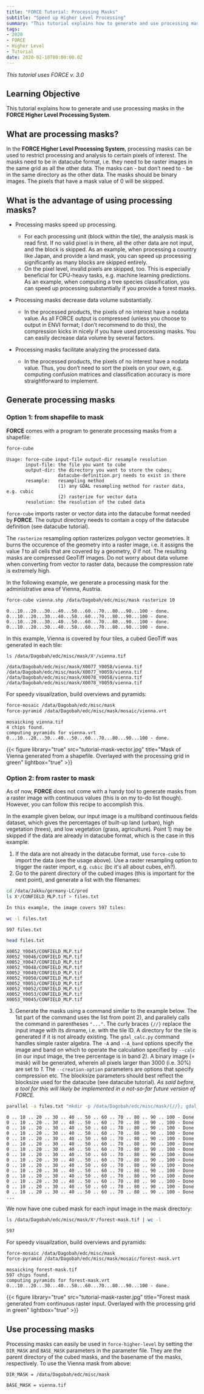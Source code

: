 ```yaml
---
title: "FORCE Tutorial: Processing Masks"
subtitle: "Speed up Higher Level Processing"
summary: "This tutorial explains how to generate and use processing masks in the FORCE Higher Level Processing System."
tags:
- 2020
- FORCE
- Higher Level
- Tutorial
date: 2020-02-18T00:00:00.0Z
---
```


*This tutorial uses FORCE v. 3.0*

## **Learning Objective**
This tutorial explains how to generate and use processing masks in the **FORCE Higher Level Processing System**.

## **What are processing masks?**
In the **FORCE Higher Level Processing System**, processing masks can be used to restrict processing and analysis to certain pixels of interest. The masks need to be in datacube format, i.e. they need to be raster images in the same grid as all the other data. The masks can - but don’t need to - be in the same directory as the other data. The masks should be binary images. The pixels that have a mask value of 0 will be skipped.

## **What is the advantage of using processing masks?**
- Processing masks speed up processing. 
  - For each processing unit (block within the tile), the analysis mask is read first. If no valid pixel is in there, all the other data are not input, and the block is skipped. As an example, when processing a country like Japan, and provide a land mask, you can speed up processing significantly as many blocks are skipped entirely.
  - On the pixel level, invalid pixels are skipped, too. This is especially beneficial for CPU-heavy tasks, e.g. machine learning predictions. As an example, when computing a tree species classification, you can speed up processing substantially if you provide a forest masks.

- Processing masks decrease data volume substantially.
  - In the processed products, the pixels of no interest have a nodata value. As all FORCE output is compressed (unless you choose to output in ENVI format; I don’t recommend to do this), the compression kicks in nicely if you have used processing masks. You can easily decrease data volume by several factors.

- Processing masks facilitate analyzing the processed data.
  - In the processed products, the pixels of no interest have a nodata value. Thus, you don’t need to sort the pixels on your own, e.g. computing confusion matrices and classification accuracy is more straightforward to implement.


## **Generate processing masks**
### **Option 1: from shapefile to mask**
**FORCE** comes with a program to generate processing masks from a shapefile: 


```bash
force-cube
```

    Usage: force-cube input-file output-dir resample resolution
           input-file: the file you want to cube
           output-dir: the directory you want to store the cubes;
                       datacube-definition.prj needs to exist in there
           resample:   resampling method
                       (1) any GDAL resampling method for raster data, e.g. cubic
                       (2) rasterize for vector data
           resolution: the resolution of the cubed data


`force-cube` imports raster or vector data into the datacube format needed by **FORCE**. The output directory needs to contain a copy of the datacube definition (see datacube tutorial).

The `rasterize` resampling option rasterizes polygon vector geometries. It burns the occurence of the geometry into a raster image, i.e. it assigns the value *1* to all cells that are covered by a geometry, *0* if not. The resulting masks are compressed GeoTiff images. Do not worry about data volume when converting from vector to raster data, because the compression rate is extremely high.

In the following example, we generate a processing mask for the administrative area of Vienna, Austria.


```bash
force-cube vienna.shp /data/Dagobah/edc/misc/mask rasterize 10
```

    0...10...20...30...40...50...60...70...80...90...100 - done.
    0...10...20...30...40...50...60...70...80...90...100 - done.
    0...10...20...30...40...50...60...70...80...90...100 - done.
    0...10...20...30...40...50...60...70...80...90...100 - done.


In this example, Vienna is covered by four tiles, a cubed GeoTiff was generated in each tile:


```bash
ls /data/Dagobah/edc/misc/mask/X*/vienna.tif
```

    /data/Dagobah/edc/misc/mask/X0077_Y0058/vienna.tif
    /data/Dagobah/edc/misc/mask/X0077_Y0059/vienna.tif
    /data/Dagobah/edc/misc/mask/X0078_Y0058/vienna.tif
    /data/Dagobah/edc/misc/mask/X0078_Y0059/vienna.tif


For speedy visuailzation, build overviews and pyramids:


```bash
force-mosaic /data/Dagobah/edc/misc/mask
force-pyramid /data/Dagobah/edc/misc/mask/mosaic/vienna.vrt
```

    mosaicking vienna.tif
    4 chips found.
    computing pyramids for vienna.vrt
    0...10...20...30...40...50...60...70...80...90...100 - done.


{{< figure library="true" src="tutorial-mask-vector.jpg" title="Mask of Vienna generated from a shapefile. Overlayed with the processing grid in green" lightbox="true" >}}

### **Option 2: from raster to mask**
As of now, **FORCE** does not come with a handy tool to generate masks from a raster image with continuous values (this is on my to-do list though). However, you can follow this recipe to accomplish this.

In the example given below, our input image is a multiband continuous fields dataset, which gives the percentages of built-up land (urban), high vegetation (trees), and low vegetation (grass, agriculture). Point 1) may be skipped if the data are already in datacube format, which is the case in this example.

1. If the data are not already in the datacube format, use `force-cube` to import the data (see the usage above). Use a raster resampling option to trigger the raster import, e.g. `cubic` (bc it's all about cubes, eh?).
2. Go to the parent directory of the cubed images (this is important for the next point), and generate a list with the filenames:


```bash
cd /data/Jakku/germany-LC/pred
ls X*/CONFIELD_MLP.tif > files.txt
```


```bash
In this example, the image covers 597 tiles:
```


```bash
wc -l files.txt
```

    597 files.txt


    
```bash
head files.txt
```

    X0052_Y0045/CONFIELD_MLP.tif
    X0052_Y0046/CONFIELD_MLP.tif
    X0052_Y0047/CONFIELD_MLP.tif
    X0052_Y0048/CONFIELD_MLP.tif
    X0052_Y0049/CONFIELD_MLP.tif
    X0052_Y0050/CONFIELD_MLP.tif
    X0052_Y0051/CONFIELD_MLP.tif
    X0052_Y0052/CONFIELD_MLP.tif
    X0052_Y0053/CONFIELD_MLP.tif
    X0053_Y0045/CONFIELD_MLP.tif


3. Generate the masks using a command similar to the example below. The 1st part of the command uses the list from point 2), and parallely calls the command in parentheses `"..."`. The curly braces `{//}` replace the input image with its dirname, i.e. with the tile ID. A directory for the tile is generated if it is not already existing. The `gdal_calc.py` command handles simple raster algebra. The `-A` and `--A_band` options specify the image and band on which to operate the calculation specified by `--calc` (in our input image, the tree percentage is in band 2). A binary image (= mask) will be generated, wherein all pixels larger than 3000 (i.e. 30%) are set to *1*. The `--creation-option` parameters are options that specify compression etc. The blocksize parameters should best reflect the blocksize used for the datacube (see datacube tutorial). *As said before, a tool for this will likely be implemented in a not-so-far future version of FORCE.*


```bash
parallel -a files.txt "mkdir -p /data/Dagobah/edc/misc/mask/{//}; gdal_calc.py -A {} --A_band=2 --outfile=/data/Dagobah/edc/misc/mask/{//}/forest-mask.tif --calc='(A>3000)' --NoDataValue=255 --type=Byte --format=GTiff --creation-option='COMPRESS=LZW' --creation-option='PREDICTOR=2' --creation-option='NUM_THREADS=ALL_CPUS' --creation-option='BIGTIFF=YES' --creation-option='BLOCKXSIZE=3000' --creation-option='BLOCKYSIZE=300'"
```

    0 .. 10 .. 20 .. 30 .. 40 .. 50 .. 60 .. 70 .. 80 .. 90 .. 100 - Done
    0 .. 10 .. 20 .. 30 .. 40 .. 50 .. 60 .. 70 .. 80 .. 90 .. 100 - Done
    0 .. 10 .. 20 .. 30 .. 40 .. 50 .. 60 .. 70 .. 80 .. 90 .. 100 - Done
    0 .. 10 .. 20 .. 30 .. 40 .. 50 .. 60 .. 70 .. 80 .. 90 .. 100 - Done
    0 .. 10 .. 20 .. 30 .. 40 .. 50 .. 60 .. 70 .. 80 .. 90 .. 100 - Done
    0 .. 10 .. 20 .. 30 .. 40 .. 50 .. 60 .. 70 .. 80 .. 90 .. 100 - Done
    0 .. 10 .. 20 .. 30 .. 40 .. 50 .. 60 .. 70 .. 80 .. 90 .. 100 - Done
    0 .. 10 .. 20 .. 30 .. 40 .. 50 .. 60 .. 70 .. 80 .. 90 .. 100 - Done
    0 .. 10 .. 20 .. 30 .. 40 .. 50 .. 60 .. 70 .. 80 .. 90 .. 100 - Done
    0 .. 10 .. 20 .. 30 .. 40 .. 50 .. 60 .. 70 .. 80 .. 90 .. 100 - Done
    0 .. 10 .. 20 .. 30 .. 40 .. 50 .. 60 .. 70 .. 80 .. 90 .. 100 - Done
    0 .. 10 .. 20 .. 30 .. 40 .. 50 .. 60 .. 70 .. 80 .. 90 .. 100 - Done
    0 .. 10 .. 20 .. 30 .. 40 .. 50 .. 60 .. 70 .. 80 .. 90 .. 100 - Done
    0 .. 10 .. 20 .. 30 .. 40 .. 50 .. 60 .. 70 .. 80 .. 90 .. 100 - Done
    0 .. 10 .. 20 .. 30 .. 40 .. 50 .. 60 .. 70 .. 80 .. 90 .. 100 - Done
    ...

We now have one cubed mask for each input image in the mask directory:


```bash
ls /data/Dagobah/edc/misc/mask/X*/forest-mask.tif | wc -l
```

    597


For speedy visuailzation, build overviews and pyramids:


```bash
force-mosaic /data/Dagobah/edc/misc/mask
force-pyramid /data/Dagobah/edc/misc/mask/mosaic/forest-mask.vrt
```

    mosaicking forest-mask.tif
    597 chips found.
    computing pyramids for forest-mask.vrt
    0...10...20...30...40...50...60...70...80...90...100 - done.


{{< figure library="true" src="tutorial-mask-raster.jpg" title="Forest mask generated from continuous raster input. Overlayed with the processing grid in green" lightbox="true" >}}

## **Use processing masks**
Processing masks can easily be used in `force-higher-level` by setting the `DIR_MASK` and `BASE_MASK` parameters in the parameter file. They are the parent directory of the cubed masks, and the basename of the masks, respectively. To use the Vienna mask from above:

`DIR_MASK = /data/Dagobah/edc/misc/mask`

`BASE_MASK = vienna.tif`
